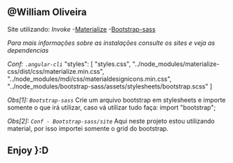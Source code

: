 ## @William Oliveira

Site utilizando:
*Invoke*
-[Materialize](https://sherweb.github.io/ng2-materialize/sidenav)
-[Bootstrap-sass](https://github.com/twbs/bootstrap-sass#configuration)

*Para mais informações sobre as instalações consulte os sites e veja as dependencias*

*Conf: `.angular-cli`*
"styles": [
  "styles.css",
  "../node_modules/materialize-css/dist/css/materialize.min.css",
  "../node_modules/mdi/css/materialdesignicons.min.css",
  "../node_modules/bootstrap-sass/assets/stylesheets/bootstrap.scss"
]

*Obs[1]: `Bootstrap-sass`*
Crie um arquivo bootstrap em stylesheets e importe somente o que irá utilizar,
caso vá utilizar tudo faça: import "bootstrap";

*Obs[2]: `Conf - Bootstrap-sass/site`*
Aqui neste projeto estou utilizando material, por isso importei somente o grid do bootstrap.


## Enjoy }:D
